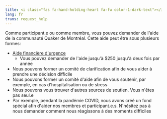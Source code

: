 ```yaml
---
title: <i class="fas fa-hand-holding-heart fa-fw color-1-dark-text"></i> Demandez de l'aide
lang: fr
trans: request_help
---
```

Comme participant.e ou comme membre, vous pouvez demander de l'aide de la communauté Quaker de Montréal. Cette aide peut être sous plusieurs formes:
* [Aide financière d'urgence](/nouveau/fond_daide)
  * Vous pouvez demander de l'aide jusqu'à $250 jusqu'à deux fois par année
* Nous pouvons former un comité de clarification afin de vous aider à prendre une décision difficile
* Nous pouvons former un comité d'aide afin de vous soutenir, par exemple, en cas d'hospitalisation ou de stress
* Nous pouvons vous trouver d'autres sources de soutien. Vous n'êtes pas seul.e
* Par exemple, pendant la pandémie COVID, nous avons créé un fond spécial afin d'aider nos membres et participant.e.s. N'hésitez pas à nous demander comment nous réagissons à des moments difficiles
